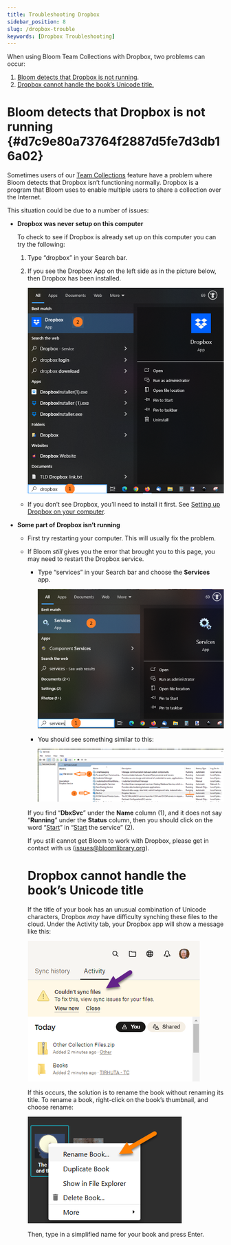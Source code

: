```yaml
---
title: Troubleshooting Dropbox
sidebar_position: 8
slug: /dropbox-trouble
keywords: [Dropbox Troubleshooting]
---
```




When using Bloom Team Collections with Dropbox, two problems can occur:

1. [Bloom detects that Dropbox is not running](/dropbox-trouble#d7c9e80a73764f2887d5fe7d3db16a02).
2. [Dropbox cannot handle the book’s Unicode title.](/dropbox-trouble#ad601b79aeb34247b20f7be1a44e4b4e)

# Bloom detects that Dropbox is not running {#d7c9e80a73764f2887d5fe7d3db16a02}


Sometimes users of our [Team Collections](/team-collections-intro) feature have a problem where Bloom detects that Dropbox isn’t functioning normally. Dropbox is a program that Bloom uses to enable multiple users to share a collection over the Internet.


This situation could be due to a number of issues:

- **Dropbox was never setup on this computer**

	To check to see if Dropbox is already set up on this computer you can try the following:

	1. Type “dropbox” in your Search bar.
	2. If you see the Dropbox App on the left side as in the picture below, then Dropbox has been installed.

		![](./1157050924.png)

	- If you don’t see Dropbox, you’ll need to install it first. See [Setting up Dropbox on your computer](/team-collections-setting-up-dropbox).
- **Some part of Dropbox isn’t running**
	- First try restarting your computer. This will usually fix the problem.
	- If Bloom _still_ gives you the error that brought you to this page, you may need to restart the Dropbox service.
		- Type “services” in your Search bar and choose the **Services** app.

			![](./275146683.png)

		- You should see something similar to this:

			![](./238603763.png)


		If you find “**DbxSvc**” under the **Name** column (1), and it does not say “**Running**” under the **Status** column, then you should click on the word “<u>Start</u>” in “<u>Start</u> the service” (2).


		If you still cannot get Bloom to work with Dropbox, please get in contact with us ([issues@bloomlibrary.org](mailto:issues@bloomlibrary.org)).


		# Dropbox cannot handle the book’s Unicode title


		If the title of your book has an unusual combination of Unicode characters, Dropbox _may_ have difficulty synching these files to the cloud. Under the Activity tab, your Dropbox app will show a message like this: 


		![](./463678924.png)


		If this occurs, the solution is to rename the book without renaming its title. To rename a book, right-click on the book’s thumbnail, and choose rename:


		![](./1915223153.png)


		Then, type in a simplified name for your book and press Enter. 


